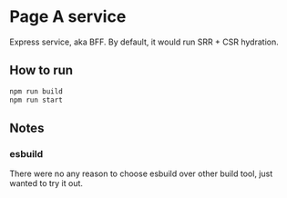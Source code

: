 # Page A service
Express service, aka BFF.
By default, it would run SRR + CSR hydration.

## How to run
```bash
npm run build
npm run start
```

## Notes
### esbuild
There were no any reason to choose esbuild over other build tool, just wanted to try it out.